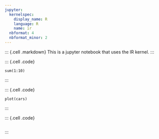 ```yaml
---
jupyter:
  kernelspec:
    display_name: R
    language: R
    name: ir
  nbformat: 4
  nbformat_minor: 2
---
```


::: {.cell .markdown}
This is a jupyter notebook that uses the IR kernel.
:::

::: {.cell .code}
``` {.R}
sum(1:10)
```
:::

::: {.cell .code}
``` {.R}
plot(cars)
```
:::

::: {.cell .code}
``` {.R}
```
:::

